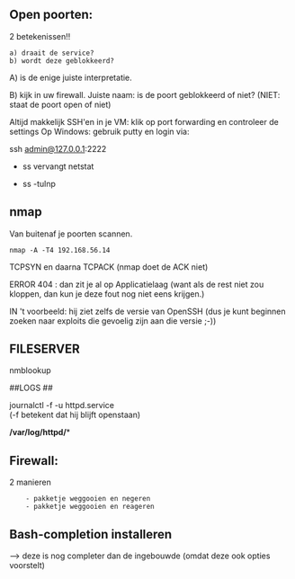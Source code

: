 ## Open poorten: ##

2 betekenissen!! 

    a) draait de service? 
    b) wordt deze geblokkeerd? 

A) is de enige juiste interpretatie.

B) kijk in uw firewall. Juiste naam: is de poort geblokkeerd of niet? (NIET: staat de poort open of niet)



Altijd makkelijk SSH'en in je VM:
klik op port forwarding en controleer de settings
Op Windows: gebruik putty en login via: 


ssh admin@127.0.0.1:2222



- ss vervangt netstat

- ss -tulnp


## nmap ##

Van buitenaf je poorten scannen.

`nmap -A -T4 192.168.56.14`

TCPSYN en daarna TCPACK (nmap doet de ACK niet)

ERROR 404 : dan zit je al op Applicatielaag (want als de rest niet zou kloppen, 
dan kun je deze fout nog niet eens krijgen.)


IN 't voorbeeld: hij ziet zelfs de versie van OpenSSH (dus je kunt beginnen zoeken naar exploits die gevoelig 
zijn aan die versie ;-))

## FILESERVER ##

nmblookup

##LOGS ##

journalctl -f -u httpd.service <br>
(-f betekent dat hij blijft openstaan)

**/var/log/httpd/***


## Firewall: ##

2 manieren

        - pakketje weggooien en negeren
        - pakketje weggooien en reageren

## Bash-completion installeren ##
--> deze is nog completer dan de ingebouwde (omdat deze ook opties voorstelt)
